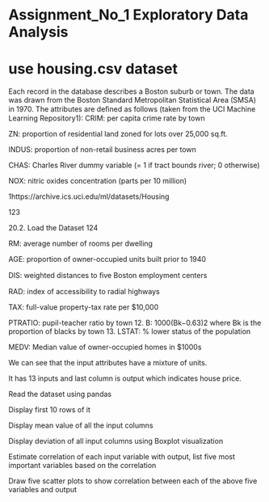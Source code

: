 # Assignment_No_1 Exploratory Data Analysis

# use housing.csv dataset

Each record in the database describes a Boston suburb or town. The data was drawn from the Boston Standard Metropolitan Statistical Area (SMSA) in 1970. The attributes are deﬁned as follows (taken from the UCI Machine Learning Repository1): CRIM: per capita crime rate by town

ZN: proportion of residential land zoned for lots over 25,000 sq.ft.

INDUS: proportion of non-retail business acres per town

CHAS: Charles River dummy variable (= 1 if tract bounds river; 0 otherwise)

NOX: nitric oxides concentration (parts per 10 million)

1https://archive.ics.uci.edu/ml/datasets/Housing

123

20.2. Load the Dataset 124

RM: average number of rooms per dwelling

AGE: proportion of owner-occupied units built prior to 1940

DIS: weighted distances to ﬁve Boston employment centers

RAD: index of accessibility to radial highways

TAX: full-value property-tax rate per $10,000

PTRATIO: pupil-teacher ratio by town 12. B: 1000(Bk−0.63)2 where Bk is the proportion of blacks by town 13. LSTAT: % lower status of the population

MEDV: Median value of owner-occupied homes in $1000s

We can see that the input attributes have a mixture of units.

It has 13 inputs and last column is output which indicates house price. 

Read the dataset using pandas 

Display first 10 rows of it

Display mean value of all the input columns 

Display deviation of all input columns using Boxplot visualization

Estimate correlation of each input variable with output, list five most important variables based on the correlation 

Draw five scatter plots to show correlation between each of the above five variables and output